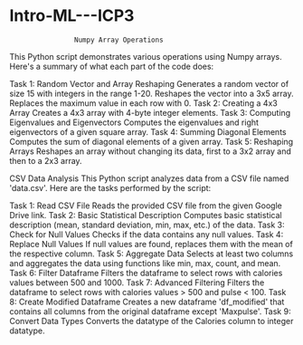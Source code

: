 # Intro-ML---ICP3

                    Numpy Array Operations
  This Python script demonstrates various operations using Numpy arrays. Here's a summary of what each part of the code does:

Task 1: 
  Random Vector and Array Reshaping
  Generates a random vector of size 15 with integers in the range 1-20.
  Reshapes the vector into a 3x5 array.
  Replaces the maximum value in each row with 0.
Task 2: 
  Creating a 4x3 Array
  Creates a 4x3 array with 4-byte integer elements.
Task 3: 
  Computing Eigenvalues and Eigenvectors
  Computes the eigenvalues and right eigenvectors of a given square array.
Task 4: 
  Summing Diagonal Elements
  Computes the sum of diagonal elements of a given array.
Task 5: 
  Reshaping Arrays
  Reshapes an array without changing its data, first to a 3x2 array and then to a 2x3 array.


CSV Data Analysis
This Python script analyzes data from a CSV file named 'data.csv'. Here are the tasks performed by the script:

Task 1: 	Read CSV File
	Reads the provided CSV file from the given Google Drive link.
Task 2: 	Basic Statistical Description
	Computes basic statistical description (mean, standard deviation, min, max, etc.) of the data.
Task 3: 	Check for Null Values
	Checks if the data contains any null values.
Task 4: 	Replace Null Values
	If null values are found, replaces them with the mean of the respective column.
Task 5: 	Aggregate Data
	Selects at least two columns and aggregates the data using functions like min, max, count, and mean.
Task 6: 	Filter Dataframe
	Filters the dataframe to select rows with calories values between 500 and 1000.
Task 7: 	Advanced Filtering
	Filters the dataframe to select rows with calories values > 500 and pulse < 100.
Task 8: 	Create Modified Dataframe
	Creates a new dataframe 'df_modified' that contains all columns from the original dataframe except 'Maxpulse'.
Task 9: 	Convert Data Types
	Converts the datatype of the Calories column to integer datatype.
